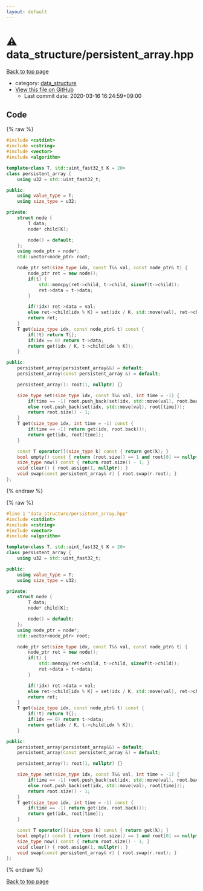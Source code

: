 ```yaml
---
layout: default
---
```


<!-- mathjax config similar to math.stackexchange -->
<script type="text/javascript" async
  src="https://cdnjs.cloudflare.com/ajax/libs/mathjax/2.7.5/MathJax.js?config=TeX-MML-AM_CHTML">
</script>
<script type="text/x-mathjax-config">
  MathJax.Hub.Config({
    TeX: { equationNumbers: { autoNumber: "AMS" }},
    tex2jax: {
      inlineMath: [ ['$','$'] ],
      processEscapes: true
    },
    "HTML-CSS": { matchFontHeight: false },
    displayAlign: "left",
    displayIndent: "2em"
  });
</script>

<script type="text/javascript" src="https://cdnjs.cloudflare.com/ajax/libs/jquery/3.4.1/jquery.min.js"></script>
<script src="https://cdn.jsdelivr.net/npm/jquery-balloon-js@1.1.2/jquery.balloon.min.js" integrity="sha256-ZEYs9VrgAeNuPvs15E39OsyOJaIkXEEt10fzxJ20+2I=" crossorigin="anonymous"></script>
<script type="text/javascript" src="../../assets/js/copy-button.js"></script>
<link rel="stylesheet" href="../../assets/css/copy-button.css" />


# :warning: data_structure/persistent_array.hpp

<a href="../../index.html">Back to top page</a>

* category: <a href="../../index.html#c8f6850ec2ec3fb32f203c1f4e3c2fd2">data_structure</a>
* <a href="{{ site.github.repository_url }}/blob/master/data_structure/persistent_array.hpp">View this file on GitHub</a>
    - Last commit date: 2020-03-16 16:24:59+09:00




## Code

<a id="unbundled"></a>
{% raw %}
```cpp
#include <cstdint>
#include <cstring>
#include <vector>
#include <algorithm>

template<class T, std::uint_fast32_t K = 20>
class persistent_array {
	using u32 = std::uint_fast32_t;

public:
	using value_type = T;
	using size_type = u32;

private:
	struct node {
		T data;
		node* child[K];

		node() = default;
	};
	using node_ptr = node*;
	std::vector<node_ptr> root;

	node_ptr set(size_type idx, const T&& val, const node_ptr& t) {
		node_ptr ret = new node();
		if(t) {
			std::memcpy(ret->child, t->child, sizeof(t->child));
			ret->data = t->data;
		}

		if(!idx) ret->data = val;
		else ret->child[idx % K] = set(idx / K, std::move(val), ret->child[idx % K]);
		return ret;
	}
	T get(size_type idx, const node_ptr& t) const {
		if(!t) return T{};
		if(idx == 0) return t->data;
		return get(idx / K, t->child[idx % K]);
	}

public:
	persistent_array(persistent_array&&) = default;
	persistent_array(const persistent_array &) = default;

	persistent_array(): root(1, nullptr) {}

	size_type set(size_type idx, const T&& val, int time = -1) {
		if(time == -1) root.push_back(set(idx, std::move(val), root.back()));
		else root.push_back(set(idx, std::move(val), root[time]));
		return root.size() - 1;
	}
	T get(size_type idx, int time = -1) const {
		if(time == -1) return get(idx, root.back());
		return get(idx, root[time]);
	}

	const T operator[](size_type k) const { return get(k); }
	bool empty() const { return (root.size() == 1 and root[0] == nullptr); }
	size_type now() const { return root.size() - 1; }
	void clear() { root.assign(1, nullptr); }
	void swap(const persistent_array& r) { root.swap(r.root); }
};

```
{% endraw %}

<a id="bundled"></a>
{% raw %}
```cpp
#line 1 "data_structure/persistent_array.hpp"
#include <cstdint>
#include <cstring>
#include <vector>
#include <algorithm>

template<class T, std::uint_fast32_t K = 20>
class persistent_array {
	using u32 = std::uint_fast32_t;

public:
	using value_type = T;
	using size_type = u32;

private:
	struct node {
		T data;
		node* child[K];

		node() = default;
	};
	using node_ptr = node*;
	std::vector<node_ptr> root;

	node_ptr set(size_type idx, const T&& val, const node_ptr& t) {
		node_ptr ret = new node();
		if(t) {
			std::memcpy(ret->child, t->child, sizeof(t->child));
			ret->data = t->data;
		}

		if(!idx) ret->data = val;
		else ret->child[idx % K] = set(idx / K, std::move(val), ret->child[idx % K]);
		return ret;
	}
	T get(size_type idx, const node_ptr& t) const {
		if(!t) return T{};
		if(idx == 0) return t->data;
		return get(idx / K, t->child[idx % K]);
	}

public:
	persistent_array(persistent_array&&) = default;
	persistent_array(const persistent_array &) = default;

	persistent_array(): root(1, nullptr) {}

	size_type set(size_type idx, const T&& val, int time = -1) {
		if(time == -1) root.push_back(set(idx, std::move(val), root.back()));
		else root.push_back(set(idx, std::move(val), root[time]));
		return root.size() - 1;
	}
	T get(size_type idx, int time = -1) const {
		if(time == -1) return get(idx, root.back());
		return get(idx, root[time]);
	}

	const T operator[](size_type k) const { return get(k); }
	bool empty() const { return (root.size() == 1 and root[0] == nullptr); }
	size_type now() const { return root.size() - 1; }
	void clear() { root.assign(1, nullptr); }
	void swap(const persistent_array& r) { root.swap(r.root); }
};

```
{% endraw %}

<a href="../../index.html">Back to top page</a>

